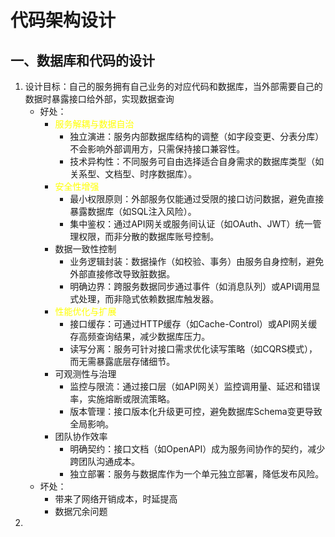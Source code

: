 # 代码架构设计

## 一、数据库和代码的设计
1. 设计目标：自己的服务拥有自己业务的对应代码和数据库，当外部需要自己的数据时暴露接口给外部，实现数据查询
   - 好处：
     - <font color='yellow'>服务解耦与数据自治</font>
       - 独立演进：服务内部数据库结构的调整（如字段变更、分表分库）不会影响外部调用方，只需保持接口兼容性。
       - 技术异构性：不同服务可自由选择适合自身需求的数据库类型（如关系型、文档型、时序数据库）。 
     - <font color='yellow'>安全性增强</font>
       - 最小权限原则：外部服务仅能通过受限的接口访问数据，避免直接暴露数据库（如SQL注入风险）。
       - 集中鉴权：通过API网关或服务间认证（如OAuth、JWT）统一管理权限，而非分散的数据库账号控制。 
     - 数据一致性控制
       - 业务逻辑封装：数据操作（如校验、事务）由服务自身控制，避免外部直接修改导致脏数据。
       - 明确边界：跨服务数据同步通过事件（如消息队列）或API调用显式处理，而非隐式依赖数据库触发器。 
     - <font color='yellow'>性能优化与扩展</font>
       - 接口缓存：可通过HTTP缓存（如Cache-Control）或API网关缓存高频查询结果，减少数据库压力。
       - 读写分离：服务可针对接口需求优化读写策略（如CQRS模式），而无需暴露底层存储细节。 
     - 可观测性与治理
       - 监控与限流：通过接口层（如API网关）监控调用量、延迟和错误率，实施熔断或限流策略。
       - 版本管理：接口版本化升级更可控，避免数据库Schema变更导致全局影响。 
     - 团队协作效率
       - 明确契约：接口文档（如OpenAPI）成为服务间协作的契约，减少跨团队沟通成本。
       - 独立部署：服务与数据库作为一个单元独立部署，降低发布风险。
   - 坏处：
     - 带来了网络开销成本，时延提高
     - 数据冗余问题
2. 